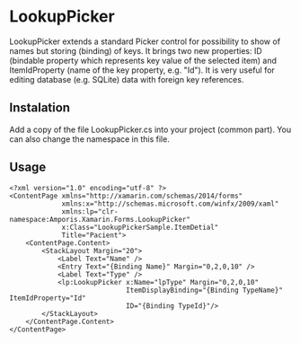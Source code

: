 
# LookupPicker
LookupPicker extends a standard Picker control for possibility to show of names but storing (binding) of keys. 
It brings two new properties: ID (bindable property which represents key value of the selected item) and ItemIdProperty (name of the key property, e.g. "Id").
It is very useful for editing database (e.g. SQLite) data with foreign key references.

## Instalation
Add a copy of the file LookupPicker.cs into your project (common part). You can also change the namespace in this file.

## Usage

```xaml
<?xml version="1.0" encoding="utf-8" ?>
<ContentPage xmlns="http://xamarin.com/schemas/2014/forms"
             xmlns:x="http://schemas.microsoft.com/winfx/2009/xaml"
             xmlns:lp="clr-namespace:Amporis.Xamarin.Forms.LookupPicker"
             x:Class="LookupPickerSample.ItemDetial"
             Title="Pacient">
    <ContentPage.Content>
        <StackLayout Margin="20">
            <Label Text="Name" />
            <Entry Text="{Binding Name}" Margin="0,2,0,10" />
            <Label Text="Type" />
            <lp:LookupPicker x:Name="lpType" Margin="0,2,0,10" 
                             ItemDisplayBinding="{Binding TypeName}" ItemIdProperty="Id"
                             ID="{Binding TypeId}"/>
        </StackLayout>
    </ContentPage.Content>
</ContentPage>
```
